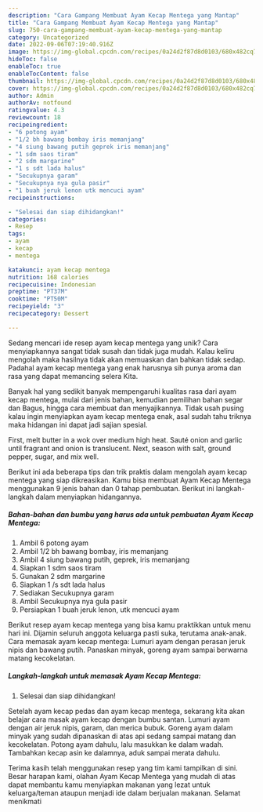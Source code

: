 ```yaml
---
description: "Cara Gampang Membuat Ayam Kecap Mentega yang Mantap"
title: "Cara Gampang Membuat Ayam Kecap Mentega yang Mantap"
slug: 750-cara-gampang-membuat-ayam-kecap-mentega-yang-mantap
category: Uncategorized
date: 2022-09-06T07:19:40.916Z
image: https://img-global.cpcdn.com/recipes/0a24d2f87d8d0103/680x482cq70/ayam-kecap-mentega-foto-resep-utama.jpg
hideToc: false
enableToc: true
enableTocContent: false
thumbnail: https://img-global.cpcdn.com/recipes/0a24d2f87d8d0103/680x482cq70/ayam-kecap-mentega-foto-resep-utama.jpg
cover: https://img-global.cpcdn.com/recipes/0a24d2f87d8d0103/680x482cq70/ayam-kecap-mentega-foto-resep-utama.jpg
author: Admin
authorAv: notfound
ratingvalue: 4.3
reviewcount: 18
recipeingredient:
- "6 potong ayam"
- "1/2 bh bawang bombay iris memanjang"
- "4 siung bawang putih geprek iris memanjang"
- "1 sdm saos tiram"
- "2 sdm margarine"
- "1 s sdt lada halus"
- "Secukupnya garam"
- "Secukupnya nya gula pasir"
- "1 buah jeruk lenon utk mencuci ayam"
recipeinstructions:

- "Selesai dan siap dihidangkan!"
categories:
- Resep
tags:
- ayam
- kecap
- mentega

katakunci: ayam kecap mentega 
nutrition: 168 calories
recipecuisine: Indonesian
preptime: "PT37M"
cooktime: "PT50M"
recipeyield: "3"
recipecategory: Dessert

---
```





Sedang mencari ide resep ayam kecap mentega yang unik? Cara menyiapkannya sangat tidak susah dan tidak juga mudah. Kalau keliru mengolah maka hasilnya tidak akan memuaskan dan bahkan tidak sedap. Padahal ayam kecap mentega yang enak harusnya sih punya aroma dan rasa yang dapat memancing selera Kita.





Banyak hal yang sedikit banyak mempengaruhi kualitas rasa dari ayam kecap mentega, mulai dari jenis bahan, kemudian pemilihan bahan segar dan Bagus, hingga cara membuat dan menyajikannya. Tidak usah pusing kalau ingin menyiapkan ayam kecap mentega enak,      asal sudah tahu triknya maka hidangan ini dapat jadi sajian spesial.














First, melt butter in a wok over medium high heat. Sauté onion and garlic until fragrant and onion is translucent. Next, season with salt, ground pepper, sugar, and mix well.






Berikut ini ada beberapa tips dan trik praktis dalam mengolah ayam kecap mentega yang siap dikreasikan. Kamu bisa membuat Ayam Kecap Mentega menggunakan 9 jenis bahan dan 0 tahap pembuatan. Berikut ini langkah-langkah dalam menyiapkan hidangannya.

<!--inarticleads1-->

##### Bahan-bahan dan bumbu yang harus ada untuk pembuatan Ayam Kecap Mentega:

1. Ambil 6 potong ayam
1. Ambil 1/2 bh bawang bombay, iris memanjang
1. Ambil 4 siung bawang putih, geprek, iris memanjang
1. Siapkan 1 sdm saos tiram
1. Gunakan 2 sdm margarine
1. Siapkan 1 /s sdt lada halus
1. Sediakan Secukupnya garam
1. Ambil Secukupnya nya gula pasir
1. Persiapkan 1 buah jeruk lenon, utk mencuci ayam


Berikut resep ayam kecap mentega yang bisa kamu praktikkan untuk menu hari ini. Dijamin seluruh anggota keluarga pasti suka, terutama anak-anak. Cara memasak ayam kecap mentega: Lumuri ayam dengan perasan jeruk nipis dan bawang putih. Panaskan minyak, goreng ayam sampai berwarna matang kecokelatan. 

<!--inarticleads2-->

##### Langkah-langkah untuk memasak Ayam Kecap Mentega:


1. Selesai dan siap dihidangkan!

Setelah ayam kecap pedas dan ayam kecap mentega, sekarang kita akan belajar cara masak ayam kecap dengan bumbu santan. Lumuri ayam dengan air jeruk nipis, garam, dan merica bubuk. Goreng ayam dalam minyak yang sudah dipanaskan di atas api sedang sampai matang dan kecokelatan. Potong ayam dahulu, lalu masukkan ke dalam wadah. Tambahkan kecap asin ke dalamnya, aduk sampai merata dahulu. 

Terima kasih telah menggunakan resep yang tim kami tampilkan di sini. Besar harapan kami, olahan Ayam Kecap Mentega yang mudah di atas dapat membantu kamu menyiapkan makanan yang lezat untuk keluarga/teman ataupun menjadi ide dalam berjualan makanan. Selamat menikmati
